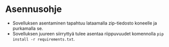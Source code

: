 # Asennusohje

* Sovelluksen asentaminen tapahtuu lataamalla zip-tiedosto koneelle ja purkamalla se. 
* Sovelluksen juureen siirryttyä tulee asentaa riippuvuudet komennolla `pip install -r requirements.txt`.
